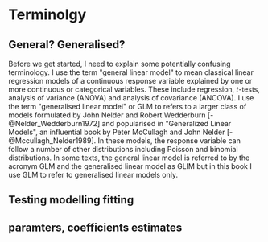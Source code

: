 # Terminolgy

## General? Generalised?

Before we get started, I need to explain some potentially confusing terminology. I use the term "general linear model" to mean classical linear regression models of a continuous response variable explained by one or more continuous or categorical variables. These include regression, *t*-tests, analysis of variance (ANOVA) and analysis of covariance (ANCOVA). I use the term  "generalised linear model" or GLM to refers to a larger class of models formulated by  John Nelder and Robert Wedderburn [-@Nelder_Wedderburn1972] and popularised in "Generalized Linear Models", an influential book by Peter McCullagh and John Nelder [-@Mccullagh_Nelder1989]. In these models, the response variable can follow a number of other distributions including Poisson and binomial distributions. In some texts, the general linear model is referred to by the acronym GLM and the generalised linear model as GLIM but in this book I use GLM to refer to generalised linear models only.

## Testing modelling fitting

## paramters, coefficients estimates
